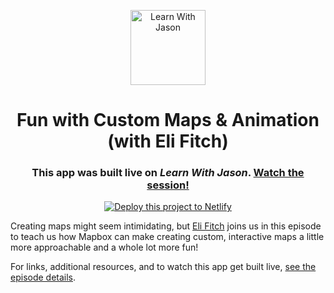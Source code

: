 <p align="center">
  <a href="https://www.learnwithjason.dev">
    <img src="https://res.cloudinary.com/jlengstorf/image/upload/q_auto,f_auto,w_240/v1579281727/lwj/learnwithjason.png" alt="Learn With Jason" width="120" />
  </a>
</p>
<h1 align="center">
  Fun with Custom Maps & Animation (with Eli Fitch)
</h1>
<h3 align="center">
  This app was built live on <em>Learn With Jason</em>.
  <a href="https://www.learnwithjason.dev/fun-with-custom-maps-and-animation">Watch the session!</a>
</h3>

<p align="center">
  <a href="https://app.netlify.com/start/deploy?repository=https://github.com/jlengstorf/fun-with-mapbox">
    <img src="https://www.netlify.com/img/deploy/button.svg" alt="Deploy this project to Netlify" />
  </a>
</p>

Creating maps might seem intimidating, but [Eli Fitch](https://twitter.com/elifitch) joins us in this episode to teach us how Mapbox can make creating custom, interactive maps a little more approachable and a whole lot more fun!

For links, additional resources, and to watch this app get built live, [see the episode details][episode].

[episode]: https://www.learnwithjason.dev/fun-with-custom-maps-and-animation
